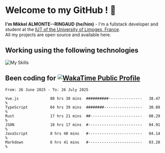 # Welcome to my GitHub ! 🌃

**I'm Mikkel ALMONTE--RINGAUD (he/him)** - I'm a fullstack developer and student at the [IUT of the University of Limoges, France](https://iut.unilim.fr). \
All my projects are open source and available here.

## Working using the following technologies

![My Skills](https://skillicons.dev/icons?i=solidjs,pnpm,nodejs,ts,js,vercel,netlify,html,css,rust,astro,git,vue,md,electron,figma,github,bash,bun,cloudflare,py,tailwind,nginx,npm,tauri,vite,zig,yarn,windicss,dart,flutter,kotlin&theme=dark)

## Been coding for [![WakaTime Public Profile](https://wakatime.com/badge/user/0839e595-e07a-435c-8d59-ed95f2a3d6dd.svg?style=flat-square)](https://wakatime.com/@0839e595-e07a-435c-8d59-ed95f2a3d6dd)

<!--START_SECTION:waka-->

```plain
From: 26 June 2025 - To: 26 July 2025

Vue.js              80 hrs 30 mins  ##########---------------   38.47 %
TypeScript          64 hrs 39 mins  ########-----------------   30.89 %
Rust                17 hrs 21 mins  ##-----------------------   08.29 %
JSON                10 hrs 17 mins  #------------------------   04.91 %
JavaScript          8 hrs 40 mins   #------------------------   04.14 %
Markdown            6 hrs 41 mins   #------------------------   03.20 %
```

<!--END_SECTION:waka-->
